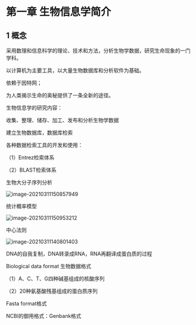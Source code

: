 # 第一章 生物信息学简介

## 1 概念

采用数理和信息科学的理论、技术和方法，分析生物学数据，研究生命现象的一门学科。

以计算机为主要工具，以大量生物数据库和分析软件为基础。

依赖于因特网；

为人类揭示生命的奥秘提供了一条全新的途径。



生物信息学的研究内容：

收集、整理、储存、加工、发布和分析生物学数据



建立生物数据库，数据库检索

各种数据检索工具的开发和使用：

（1）Entrez检索体系

（2）BLAST检索体系

生物大分子序列分析

![image-20210311150857949](https://gitee.com/wugenqiang/images/raw/master/02/image-20210311150857949.png)



统计概率模型

![image-20210311150953212](https://gitee.com/wugenqiang/images/raw/master/02/image-20210311150953212.png)



中心法则

![image-20210311140801403](https://gitee.com/wugenqiang/images/raw/master/02/image-20210311140801403.png)

DNA的自我复制，DNA转录成RNA，RNA再翻译成蛋白质的过程



Biological data format 生物数据格式

（1）A、C、T、G四种碱基组成的核酸序列

（2）20种氨基酸残基组成的蛋白质序列

Fasta format格式



NCBI的御用格式：Genbank格式











